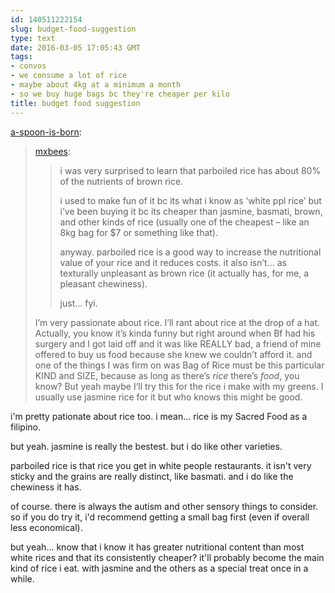 ```yaml
---
id: 140511222154
slug: budget-food-suggestion
type: text
date: 2016-03-05 17:05:43 GMT
tags:
- convos
- we consume a lot of rice
- maybe about 4kg at a minimum a month
- so we buy huge bags bc they're cheaper per kilo
title: budget food suggestion
---
```

<p><a class="tumblr_blog" href="http://a-spoon-is-born.tumblr.com/post/140510844583">a-spoon-is-born</a>:</p>
<blockquote>
<p><a class="tumblr_blog" href="http://mxbees.tumblr.com/post/140510412924">mxbees</a>:</p>
<blockquote>
<p>i was very surprised to learn that parboiled rice has about 80% of the nutrients of brown rice.</p>

<p>i used to make fun of it bc its what i know as ‘white ppl rice’ but i’ve been buying it bc its cheaper than jasmine, basmati, brown, and other kinds of rice (usually one of the cheapest – like an 8kg bag for $7 or something like that).</p>

<p>anyway. parboiled rice is a good way to increase the nutritional value of your rice and it reduces costs. it also isn’t… as texturally unpleasant as brown rice (it actually has, for me, a pleasant chewiness).</p>

<p>just… fyi.</p>
</blockquote>
<p>I’m very passionate about rice. I’ll rant about rice at the drop of a hat. Actually, you know it’s kinda funny but right around when Bf had his surgery and I got laid off and it was like REALLY bad, a friend of mine offered to buy us food because she knew we couldn’t afford it. and one of the things I was firm on was Bag of Rice must be this particular KIND and SIZE, because as long as there’s<i> rice </i>there’s <i>food</i>, you know? But yeah maybe I’ll try this for the rice i make with my greens. I usually use jasmine rice for it but who knows this might be good.<br></p>
</blockquote>

i'm pretty pationate about rice too. i mean... rice is my Sacred Food as a filipino. 

but yeah. jasmine is really the bestest. but i do like other varieties.

parboiled rice is that rice you get in white people restaurants. it isn't very sticky and the grains are really distinct, like basmati. and i do like the chewiness it has. 

of course. there is always the autism and other sensory things to consider. so if you do try it, i'd recommend getting a small bag first (even if overall less economical).

but yeah... know that i know it has greater nutritional content than most white rices and that its consistently cheaper? it'll probably become the main kind of rice i eat. with jasmine and the others as a special treat once in a while.